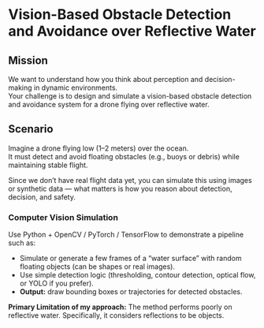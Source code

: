 # Vision-Based Obstacle Detection and Avoidance over Reflective Water

## Mission
We want to understand how you think about perception and decision-making in dynamic environments.  
Your challenge is to design and simulate a vision-based obstacle detection and avoidance system for a drone flying over reflective water.

## Scenario
Imagine a drone flying low (1–2 meters) over the ocean.  
It must detect and avoid floating obstacles (e.g., buoys or debris) while maintaining stable flight.  

Since we don’t have real flight data yet, you can simulate this using images or synthetic data — what matters is how you reason about detection, decision, and safety.

### Computer Vision Simulation
Use Python + OpenCV / PyTorch / TensorFlow to demonstrate a pipeline such as:

- Simulate or generate a few frames of a “water surface” with random floating objects (can be shapes or real images).  
- Use simple detection logic (thresholding, contour detection, optical flow, or YOLO if you prefer).  
- **Output:** draw bounding boxes or trajectories for detected obstacles.

**Primary Limitation of my approach:** The method performs poorly on reflective water. Specifically, it considers reflections to be objects.
